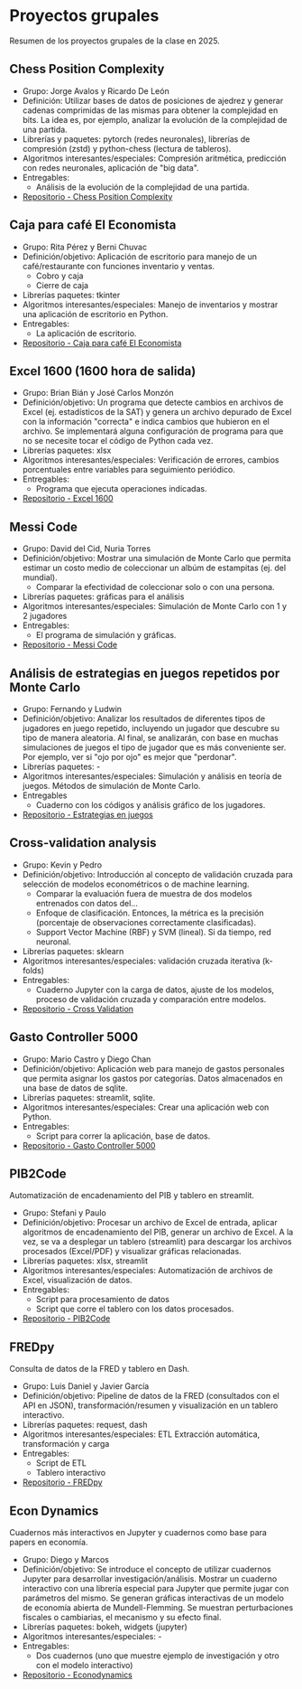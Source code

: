 # Proyectos grupales

Resumen de los proyectos grupales de la clase en 2025. 

## Chess Position Complexity

- Grupo: Jorge Avalos y Ricardo De León
- Definición: Utilizar bases de datos de posiciones de ajedrez y generar cadenas comprimidas de las mismas para obtener la complejidad en bits. La idea es, por ejemplo, analizar la evolución de la complejidad de una partida.
- Librerías y paquetes: pytorch (redes neuronales), librerías de compresión (zstd) y python-chess (lectura de tableros).
- Algoritmos interesantes/especiales: Compresión aritmética, predicción con redes neuronales, aplicación de "big data". 
- Entregables: 
  - Análisis de la evolución de la complejidad de una partida.
- [Repositorio - Chess Position Complexity](https://github.com/PES-BG-2025/proj-y-chesspositioncomplexity.git)


## Caja para café El Economista

- Grupo: Rita Pérez y Berni Chuvac
- Definición/objetivo: Aplicación de escritorio para manejo de un café/restaurante con funciones inventario y ventas. 
  - Cobro y caja
  - Cierre de caja
- Librerías paquetes: tkinter
- Algoritmos interesantes/especiales: Manejo de inventarios y mostrar una aplicación de escritorio en Python. 
- Entregables:
  - La aplicación de escritorio. 
- [Repositorio - Caja para café El Economista](https://github.com/PES-BG-2025/proj-y-cafe-el-economista.git)

## Excel 1600 (1600 hora de salida)

- Grupo: Brian Bián y José Carlos Monzón
- Definición/objetivo: Un programa que detecte cambios en archivos de Excel (ej. estadísticos de la SAT) y genera un archivo depurado de Excel con la información "correcta" e indica cambios que hubieron en el archivo. Se implementará alguna configuración de programa para que no se necesite tocar el código de Python cada vez. 
- Librerías paquetes: xlsx 
- Algoritmos interesantes/especiales: Verificación de errores, cambios porcentuales entre variables para seguimiento periódico.
- Entregables:
  - Programa que ejecuta operaciones indicadas.
- [Repositorio - Excel 1600](https://github.com/PES-BG-2025/proj-y-excel1600.git)  


## Messi Code

- Grupo: David del Cid, Nuria Torres
- Definición/objetivo: Mostrar una simulación de Monte Carlo que permita estimar un costo medio de coleccionar un albúm de estampitas (ej. del mundial). 
  - Comparar la efectividad de coleccionar solo o con una persona. 
- Librerías paquetes: gráficas para el análisis
- Algoritmos interesantes/especiales: Simulación de Monte Carlo con 1 y 2 jugadores
- Entregables:
  - El programa de simulación y gráficas.
- [Repositorio - Messi Code ](https://github.com/PES-BG-2025/proj-y-messicode.git)  


## Análisis de estrategias en juegos repetidos por Monte Carlo

- Grupo: Fernando y Ludwin
- Definición/objetivo: Analizar los resultados de diferentes tipos de jugadores en juego repetido, incluyendo un jugador que descubre su tipo de manera aleatoria. Al final, se analizarán, con base en muchas simulaciones de juegos el tipo de jugador que es más conveniente ser. Por ejemplo, ver si "ojo por ojo" es mejor que "perdonar". 
- Librerías paquetes: -
- Algoritmos interesantes/especiales: Simulación y análisis en teoría de juegos. Métodos de simulación de Monte Carlo. 
- Entregables
  - Cuaderno con los códigos y análisis gráfico de los jugadores.
- [Repositorio - Estrategias en juegos ](https://github.com/PES-BG-2025/proj-y-fernando-ortiz.git)  


## Cross-validation analysis

- Grupo: Kevin y Pedro
- Definición/objetivo: Introducción al concepto de validación cruzada para selección de modelos econométricos o de machine learning. 
  - Comparar la evaluación fuera de muestra de dos modelos entrenados con datos del...
  - Enfoque de clasificación. Entonces, la métrica es la precisión (porcentaje de observaciones correctamente clasificadas). 
  - Support Vector Machine (RBF) y SVM (lineal). Si da tiempo, red neuronal. 
- Librerías paquetes: sklearn
- Algoritmos interesantes/especiales: validación cruzada iterativa (k-folds)
- Entregables:
  - Cuaderno Jupyter con la carga de datos, ajuste de los modelos, proceso de validación cruzada y comparación entre modelos.
- [Repositorio - Cross Validation](https://github.com/PES-BG-2025/proj-y-validacion_cruzada.git)

## Gasto Controller 5000

- Grupo: Mario Castro y Diego Chan
- Definición/objetivo: Aplicación web para manejo de gastos personales que permita asignar los gastos por categorías. Datos almacenados en una base de datos de sqlite. 
- Librerías paquetes: streamlit, sqlite.  
- Algoritmos interesantes/especiales: Crear una aplicación web con Python. 
- Entregables:
  - Script para correr la aplicación, base de datos. 
- [Repositorio - Gasto Controller 5000](https://github.com/PES-BG-2025/proj-y-gasto-controller-5000.git)

## PIB2Code

Automatización de encadenamiento del PIB y tablero en streamlit.

- Grupo: Stefani y Paulo
- Definición/objetivo: Procesar un archivo de Excel de entrada, aplicar algoritmos de encadenamiento del PIB, generar un archivo de Excel. A la vez, se va a desplegar un tablero (streamlit) para descargar los archivos procesados (Excel/PDF) y visualizar gráficas relacionadas. 
- Librerías paquetes: xlsx, streamlit
- Algoritmos interesantes/especiales: Automatización de archivos de Excel, visualización de datos.
- Entregables:
  - Script para procesamiento de datos 
  - Script que corre el tablero con los datos procesados.
- [Repositorio - PIB2Code](https://github.com/PES-BG-2025/proj-y-pib2code.git) 

## FREDpy

Consulta de datos de la FRED y tablero en Dash.

- Grupo: Luis Daniel y Javier García
- Definición/objetivo: Pipeline de datos de la FRED (consultados con el API en JSON), transformación/resumen y visualización en un tablero interactivo. 
- Librerías paquetes: request, dash
- Algoritmos interesantes/especiales: ETL Extracción automática, transformación y carga 
- Entregables:
  - Script de ETL 
  - Tablero interactivo
- [Repositorio - FREDpy](https://github.com/PES-BG-2025/proj-y-fredpy.git)


## Econ Dynamics

Cuadernos más interactivos en Jupyter y cuadernos como base para papers en economía.

- Grupo: Diego y Marcos
- Definición/objetivo: Se introduce el concepto de utilizar cuadernos Jupyter para desarrollar investigación/análisis. Mostrar un cuaderno interactivo con una librería especial para Jupyter que permite jugar con parámetros del mismo. Se generan gráficas interactivas de un modelo de economía abierta de Mundell-Flemming. Se muestran perturbaciones fiscales o cambiarias, el mecanismo y su efecto final. 
- Librerías paquetes: bokeh, widgets (jupyter)
- Algoritmos interesantes/especiales: - 
- Entregables:
  - Dos cuadernos (uno que muestre ejemplo de investigación y otro con el modelo interactivo) 
- [Repositorio - Econodynamics](https://github.com/PES-BG-2025/proj-y-econdynamics.git)

